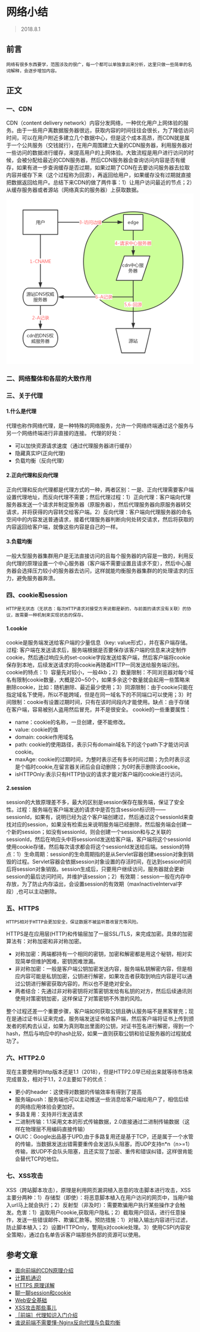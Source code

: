 # 网络小结
>2018.8.1
## 前言
    网络有很多东西要学，范围涉及的很广，每一个都可以单独拿出来分析，这里只做一些简单的名词解释，会逐步增加内容。
## 正文
### 一、CDN
CDN（content delivery network）内容分发网络，一种优化用户上网体验的服务。由于一些用户离数据服务器很远，获取内容的时间往往会很长，为了降低访问时间，可以在用户附近多建立几个数据中心，但是这个成本高昂，而CDN就是属于一个公共服务（交钱就行），在用户周围建立大量的CDN服务器，利用服务器对一些访问的数据进行缓存，来提高用户的上网体验。大致流程是用户进行访问的时候，会被分配给最近的CDN服务器，然后CDN服务器会查询访问内容是否有缓存，如果有进一步查询缓存是否过期，如果过期了CDN在去要访问服务器去拉取内容并缓存下来（这个过程称为回源），再返回给用户，如果缓存没有过期就直接把数据返回给用户。总结下来CDN的做了两件事：1）让用户访问最近的节点；2）从缓存服务器或者源站（网络真实的服务器）上获取数据。
![image](/img/02.png)
### 二、网络整体和各层的大致作用

### 三、关于代理
#### 1.什么是代理
代理也称作网络代理，是一种特殊的网络服务，允许一个网络终端通过这个服务与另一个网络终端进行非直接的连接。
代理的好处：
-   可以加快资源请求速度（通过代理服务器进行缓存）
-   隐藏真实IP(正向代理)
-   负载均衡（反向代理）
#### 2.正向代理和反向代理
正向代理和反向代理都是代理方式的一种，两者区别：一是、正向代理需要客户端设置代理地址，而反向代理不需要；然后代理过程：1）正向代理：客户端向代理服务器发送一个请求并制定服务器（原服务器），然后代理服务器向原服务器转交请求，并将获得的内容转交给客户端。2）反向代理：客户端向代理服务器的命名空间中的内容发送普通请求，接着代理服务器判断向何处转交请求，然后将获取的内容返回给客户端，就像这些内容是自己的一样。

#### 3.负载均衡
一般大型服务器集群用户是无法直接访问的且每个服务器的内容是一致的，利用反向代理的原理设置一个中心服务器（客户端不需要设置且请求不变），然后中心服务器会选择压力较小的服务器去访问，这样就能均衡服务器集群的的处理请求的压力，避免服务器奔溃。

### 四、cookie和session
    HTTP是无状态（无状态：每次HTTP请求对接受方来说都是新的，与前面的请求没有关联）的协议，故需要一种机制来实现状态的保存。
#### 1.cookie
cookie是服务端发送给客户端的少量信息（key: value形式），并在客户端存储。过程: 客户端在发送请求后，服务端根据是否要保存该客户端的信息来决定制作cookie，然后通过响应头的set-cookie字段发送给客户端，然后客户端将cookie保存到本地，后续发送请求的将cookie再随着HTTP一同发送给服务端识别。cookie的特点：1）容量先对较小，一般4kb；2）数量限制：不同浏览器对每个域名有限制cookie数量，大概是20~50个，如果多余这个数量就会起用一些策略来删除cookie，比如：随机删除、最近最少使用；3）同源限制：由于cookie只能在指定域名下使用，所以不能跨域，但是在同一域名下的不同端口可以使用；3）时间限制：cookie有设置过期时间，只有在该时间段内才能使用。缺点：由于存储在客户端，容易被别人盗用然后冒充，并不是很安全。
cookie的一些重要属性：
- name：cookie的名称，一旦创建，便不能修改。
- value: cookie的值
- domain: cookie作用域名
- path: cookie的使用路径，表示只有domain域名下的这个path下才能访问该cookie。
- maxAge: cookie的过期时间，为整时表示还有多长时间过期；为负时表示这是个临时cookie,在留言器关闭后会自动删除；为0时表示删除该cookie。
- isHTTPOnly:表示只有HTTP协议的请求才能对客户端的cookie进行访问。
#### 2.session
session的大致原理差不多，最大的区别是session保存在服务端，保证了安全性。过程：服务端在客户端发送的请求中是否包含session标识符——sessionId，如果有，说明已经为这个客户端创建过，然后通过这个sessionId来查找对应的session，如果没有检索出来说明服务端已经删除，然后服务端会创建一个新的session；如没有sessionId，则会创建一个session和与之关联的sessionId，然后在响应头中将sessionId发送给客户端，客户端将这个sessionId使用cookie存储，然后每次请求都会将这个sessionId发送给后端。session的特点：1）生命周期：session的生命周期指的是从Servlet容器创建session对象到销毁的过程。Servlet容器会依据session对象设置的存活时间，在达到session时间后将session对象销毁。session生成后，只要用户继续访问，服务器就会更新session的最后访问时间，并维护该session；2）有效期：session一般在内存中存放，为了防止内存溢出，会设置session的有效期（maxInactiveInterval字段）,也可以主动删除。
### 五、HTTPS
    HTTPS相对于HTTP会更加安全，保证数据不被监听篡改冒充等风险。
HTTPS是在应用层(HTTP)和传输层加了一层SSL/TLS，来完成加密。具体的加密算法有：对称加密和非对称加密。

- 对称加密：两端都持有一个相同的密钥，加密和解密都是用这个秘钥，相对实现简单但维护困难，密钥困难泄漏。
- 非对称加密：一般是客户端公钥加密发送内容，服务端私钥解密内容，但是相应内容可能是私钥加密，公钥进行解密，如果攻击者获取到响应内容是可以通过公钥进行解密获取内容的，所以也不是绝对安全。
- 两者结合：先通过非对称密钥将对策密钥发给有私钥的对方，然后后续通讯则使用对策密钥加密，这样保证了对策密钥不外泄的风险。

整个过程还差一个重要步骤，客户端如何获取公钥且确认服务端不是黑客冒充；现在是通过证书认证来完成，服务端发送证书给客户端，然后客户端将证书上传到颁发者的机构去认证，如果为真则取出里面的公钥，对证书签名进行解密，得到一个hash，然后与响应中的hash比较，如果一直则获取公钥和验证服务器的过程就成功了。
### 六、HTTP2.0
现在主要使用的http版本还是1.1（2018），但是HTTP2.0早已经出来就等待市场来完成普及，相对于1.1，2.0主要如下的优点：
- 更小的header：这使得对数据的传输效率有得到了提高
- 服务端push：服务端也可以主动推送一些消息给客户端给用户了，相信后续的网络应用体验会更加好。
- 多路复用：支持并行发送请求
- 二进制传输：1.1采用文本的形式传输数据，2.0直接通过二进制传输数据（这样在物理层不用编码直接传输）
- QUIC：Google出品基于UPD,由于多路复用还是基于TCP，还是属于一个水管的传输，当数据发送出错需要重传会发送队头阻塞，而UDP支持n*n（n>=1）传输，故UDP不会队头阻塞，且还实现了加密、重传和错误纠错，这样很肯能会替代TCP的地位。
### 七、XSS攻击

XSS（跨站脚本攻击），原理是利用网页漏洞植入恶意的攻击脚本进行攻击，XSS主要分两种：1）存储型（即使）：将恶意脚本植入在用户访问的网页中，当用户输入url马上就会执行；2）反射型（非及时）：需要欺骗用户执行某些操作才会触发。危害：1）盗取用户cookie,获取用户隐私；2）截取用户回话，进行任意操作，发送一些错误邮件、欺骗汇款等。预防措施：1）对输入输出内容进行过滤，防止脚本植入；2）设置HTTPOnly，警用js对cookie处理。3）使用CSP(内容安全策略)，通过白名单告诉客户端那些外部的资源可以使用。

## 参考文章
- [面向前端的CDN原理介绍 ](https://github.com/renaesop/blog/issues/1)
- [计算机通识](https://yuchengkai.cn/docs/zh/cs/)
- [HTTPS 原理详解](http://baijiahao.baidu.com/s?id=1570143475599137&wfr=spider&for=pc)
- [聊一聊session和cookie](https://juejin.im/post/5aede266f265da0ba266e0ef)
- [Web安全基础](https://juejin.im/post/5aeebeac5188256712786c6d)
- [XSS攻击那些事儿](https://juejin.im/entry/5a116ec4f265da4326526f10)
- [［前端］代理知识入门介绍](https://www.cnblogs.com/sxlfzhy/p/6680281.html)
- [谁说前端不需要懂-Nginx反向代理与负载均衡](https://juejin.im/post/5b01336af265da0b8a67e5c9)
